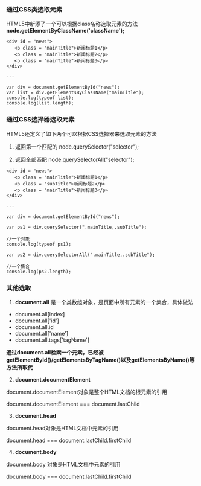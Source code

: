 ### 通过CSS类选取元素

HTML5中新添了一个可以根据class名称选取元素的方法**node.getElementByClassName\('className'\);**

```
<div id = "news">
   <p class = "mainTitle">新闻标题1</p>
   <p class = "mainTitle">新闻标题2</p>
   <p class = "mainTitle">新闻标题3</p>
</div>

---

var div = document.getElementById("news");
var list = div.getElementsByClassName("mainTitle");
console.log(typeof list);
console.log(list.length);
```

### 通过CSS选择器选取元素

HTML5还定义了如下两个可以根据CSS选择器来选取元素的方法

1. 返回第一个匹配的       node.querySelector\("selector"\);

2. 返回全部匹配
  node.querySelectorAll\("selector"\);


```
<div id = "news">
   <p class = "mainTitle">新闻标题1</p>
   <p class = "subTitle">新闻标题2</p>
   <p class = "mainTitle">新闻标题3</p>
</div>

---

var div = document.getElementById("news");

var ps1 = div.querySelector(".mainTitle,.subTitle");

//一个对象
console.log(typeof ps1); 

var ps2 = div.querySelectorAll(".mainTitle,.subTitle");

//一个集合
console.log(ps2.length);
```

### 其他选取

1. **document.all** 是一个类数组对象，是页面中所有元素的一个集合，具体做法

  * document.all\[index\]
  * document.all\['id'\]
  * document.all.id
  * document.all\['name'\]
  * document.all.tags\['tagName'\]

 **通过document.all检索一个元素，已经被getElementById\(\)\/getElementsByTagName\(\)以及getElementsByName\(\)等方法所取代**

2. **document.documentElement**

  document.documentElement对象是整个HTML文档的根元素的引用
  
  document.documentElement === document.lastChild

3. **document.head**

  document.head对象是HTML文档中<head>元素的引用

  document.head === document.lastChild.firstChild

4. **document.body**

 document.body 对象是HTML文档中<body>元素的引用

 document.body === document.lastChild.firstChild

    